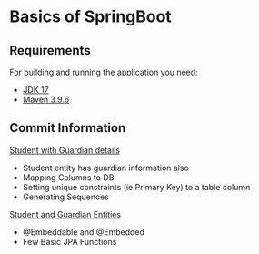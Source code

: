 # Basics of SpringBoot

## Requirements

For building and running the application you need:

- [JDK 17](https://oracle.com/java/technologies/javase/jdk17-archive-downloads.html)
- [Maven 3.9.6](https://maven.apache.org)

## Commit Information

[Student with Guardian details](https://github.com/apoorv-asc/spring-jpaRep/tree/c471d0f1885894794b996945d679e40f56718d86)
- Student entity has guardian information also
- Mapping Columns to DB
- Setting unique constraints (ie Primary Key) to a table column
- Generating Sequences

[Student and Guardian Entities]()
- @Embeddable and @Embedded
- Few Basic JPA Functions